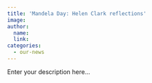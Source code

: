 ```yaml
---
title: 'Mandela Day: Helen Clark reflections'
image:
author:
  name:
  link:
categories:
  - our-news
---
```


Enter your description here...
